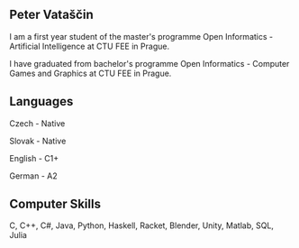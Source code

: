 ## Peter Vataščin
I am a first year student of the master's programme Open Informatics - Artificial Intelligence at CTU FEE in Prague.

I have graduated from bachelor's programme Open Informatics - Computer Games and Graphics at CTU FEE in Prague.

## Languages
Czech - Native

Slovak - Native

English - C1+

German - A2

## Computer Skills
C, C++, C#, Java, Python, Haskell, Racket, Blender, Unity, Matlab, SQL, Julia

<!--
**VatascinPeter/VatascinPeter** is a ✨ _special_ ✨ repository because its `README.md` (this file) appears on your GitHub profile.

Here are some ideas to get you started:

- 🔭 I’m currently working on ...
- 🌱 I’m currently learning ...
- 👯 I’m looking to collaborate on ...
- 🤔 I’m looking for help with ...
- 💬 Ask me about ...
- 📫 How to reach me: ...
- 😄 Pronouns: ...
- ⚡ Fun fact: ...
-->
